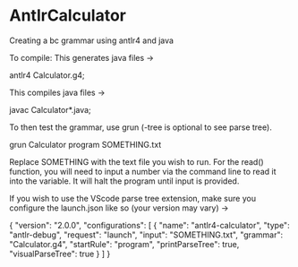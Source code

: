 # AntlrCalculator
Creating a bc grammar using antlr4 and java

To compile:
This generates java files ->

antlr4 Calculator.g4;

This compiles java files ->

javac Calculator*.java;

To then test the grammar, use grun (-tree is optional to see parse tree).

grun Calculator program SOMETHING.txt

Replace SOMETHING with the text file you wish to run. For the read() function,
you will need to input a number via the command line to read it into the variable.
It will halt the program until input is provided.

If you wish to use the VScode parse tree extension, make sure you configure the launch.json
like so (your version may vary) -> 

{
    "version": "2.0.0",
    "configurations": [
      {
        "name": "antlr4-calculator",
        "type": "antlr-debug",
        "request": "launch",
        "input": "SOMETHING.txt",
        "grammar": "Calculator.g4",
        "startRule": "program",
        "printParseTree": true,
        "visualParseTree": true
     }
     ]
  }
